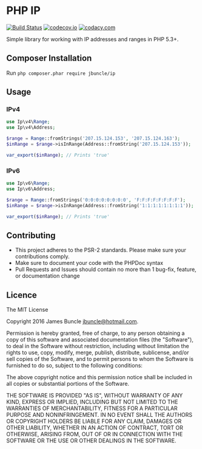 # PHP IP

[![Build Status](https://travis-ci.org/jbuncle/ip.svg?branch=master)](https://travis-ci.org/jbuncle/ip)
[![codecov.io](https://codecov.io/github/jbuncle/ip/coverage.svg?branch=master)](https://codecov.io/github/jbuncle/ip?branch=master)
[![codacy.com](https://api.codacy.com/project/badge/)](https://www.codacy.com/public/jbuncle/ip.git)

Simple library for working with IP addresses and ranges in PHP 5.3+.

## Composer Installation
Run `php composer.phar require jbuncle/ip`

## Usage

### IPv4
```php
use Ip\v4\Range;
use Ip\v4\Address;

$range = Range::fromStrings('207.15.124.153', '207.15.124.163');
$inRange = $range->isInRange(Address::fromString('207.15.124.153'));

var_export($inRange); // Prints 'true'
```

### IPv6
```php
use Ip\v6\Range;
use Ip\v6\Address;

$range = Range::fromStrings('0:0:0:0:0:0:0:0', 'F:F:F:F:F:F:F:F');
$inRange = $range->isInRange(Address::fromString('1:1:1:1:1:1:1:1'));

var_export($inRange); // Prints 'true'
```


## Contributing
* This project adheres to the PSR-2 standards. Please make sure your contributions comply.
* Make sure to document your code with the PHPDoc syntax
* Pull Requests and Issues should contain no more than 1 bug-fix, feature, or documentation change

## Licence
The MIT License

Copyright 2016 James Buncle <jbuncle@hotmail.com>.

Permission is hereby granted, free of charge, to any person obtaining a copy
of this software and associated documentation files (the "Software"), to deal
in the Software without restriction, including without limitation the rights
to use, copy, modify, merge, publish, distribute, sublicense, and/or sell
copies of the Software, and to permit persons to whom the Software is
furnished to do so, subject to the following conditions:

The above copyright notice and this permission notice shall be included in
all copies or substantial portions of the Software.

THE SOFTWARE IS PROVIDED "AS IS", WITHOUT WARRANTY OF ANY KIND, EXPRESS OR
IMPLIED, INCLUDING BUT NOT LIMITED TO THE WARRANTIES OF MERCHANTABILITY,
FITNESS FOR A PARTICULAR PURPOSE AND NONINFRINGEMENT. IN NO EVENT SHALL THE
AUTHORS OR COPYRIGHT HOLDERS BE LIABLE FOR ANY CLAIM, DAMAGES OR OTHER
LIABILITY, WHETHER IN AN ACTION OF CONTRACT, TORT OR OTHERWISE, ARISING FROM,
OUT OF OR IN CONNECTION WITH THE SOFTWARE OR THE USE OR OTHER DEALINGS IN
THE SOFTWARE.
